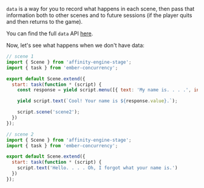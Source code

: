 `data` is a way for you to record what happens in each scene, then pass that information both to other scenes and to future sessions (if the player quits and then returns to the game).

You can find the full `data` API [here](/#/api/stage/data).

Now, let's see what happens when we don't have data:

```js
// scene 1
import { Scene } from 'affinity-engine-stage';
import { task } from 'ember-concurrency';

export default Scene.extend({
  start: task(function * (script) {
    const response = yield script.menu([{ text: 'My name is. . . .', inputable: true }], { text: "What's your name?" });

    yield script.text(`Cool! Your name is ${response.value}.`);

    script.scene('scene2');
  })
});
```

```js
// scene 2
import { Scene } from 'affinity-engine-stage';
import { task } from 'ember-concurrency';

export default Scene.extend({
  start: task(function * (script) {
    script.text('Hello. . . . Oh, I forgot what your name is.')
  })
});
```
